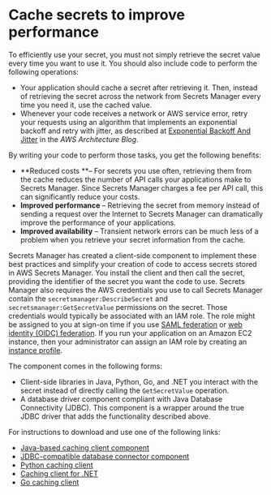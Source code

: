 # Cache secrets to improve performance<a name="use-client-side-caching"></a>

To efficiently use your secret, you must not simply retrieve the secret value every time you want to use it\. You should also include code to perform the following operations:
+ Your application should cache a secret after retrieving it\. Then, instead of retrieving the secret across the network from Secrets Manager every time you need it, use the cached value\. 
+ Whenever your code receives a network or AWS service error, retry your requests using an algorithm that implements an exponential backoff and retry with jitter, as described at [Exponential Backoff And Jitter](http://aws.amazon.com/blogs/architecture/exponential-backoff-and-jitter/) in the *AWS Architecture Blog*\.

By writing your code to perform those tasks, you get the following benefits:
+ **Reduced costs **– For secrets you use often, retrieving them from the cache reduces the number of API calls your applications make to Secrets Manager\. Since Secrets Manager charges a fee per API call, this can significantly reduce your costs\.
+ **Improved performance** – Retrieving the secret from memory instead of sending a request over the Internet to Secrets Manager can dramatically improve the performance of your applications\.
+ **Improved availability** – Transient network errors can be much less of a problem when you retrieve your secret information from the cache\. 

Secrets Manager has created a client\-side component to implement these best practices and simplify your creation of code to access secrets stored in AWS Secrets Manager\. You install the client and then call the secret, providing the identifier of the secret you want the code to use\. Secrets Manager also requires the AWS credentials you use to call Secrets Manager contain the `secretsmanager:DescribeSecret` and `secretsmanager:GetSecretValue` permissions on the secret\. Those credentials would typically be associated with an IAM role\. The role might be assigned to you at sign\-on time if you use [SAML federation](https://docs.aws.amazon.com/IAM/latest/UserGuide/id_roles_providers_saml.html) or [web identity \(OIDC\) federation](https://docs.aws.amazon.com/IAM/latest/UserGuide/id_roles_providers_oidc.html)\. If you run your application on an Amazon EC2 instance, then your administrator can assign an IAM role by creating an [instance profile](https://docs.aws.amazon.com/AWSEC2/latest/UserGuide/iam-roles-for-amazon-ec2.html)\. 

The component comes in the following forms:
+ Client\-side libraries in Java, Python, Go, and \.NET you interact with the secret instead of directly calling the `GetSecretValue` operation\.
+ A database driver component compliant with Java Database Connectivity \(JDBC\)\. This component is a wrapper around the true JDBC driver that adds the functionality described above\.

For instructions to download and use one of the following links:
+ [Java\-based caching client component](https://github.com/aws/aws-secretsmanager-caching-java )
+ [JDBC\-compatible database connector component](https://github.com/aws/aws-secretsmanager-jdbc )
+ [Python caching client](https://github.com/aws/aws-secretsmanager-caching-python )
+ [Caching client for \.NET](https://github.com/aws/aws-secretsmanager-caching-net )
+ [Go caching client](https://github.com/aws/aws-secretsmanager-caching-go )
